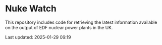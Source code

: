 # Nuke Watch

This repository includes code for retrieving the latest information available on the output of EDF nuclear power plants in the UK.

Last updated: 2025-01-29 06:19